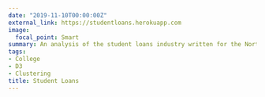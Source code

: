 ```yaml
---
date: "2019-11-10T00:00:00Z"
external_link: https://studentloans.herokuapp.com
image:
  focal_point: Smart
summary: An analysis of the student loans industry written for the Northwestern Analytics Research Blog
tags:
- College
- D3
- Clustering
title: Student Loans
---
```

